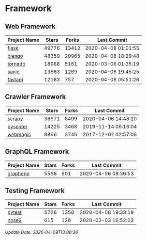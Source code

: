 # Framework

## Web Framework

| Project Name | Stars | Forks | Last Commit |
| ------------ | ----- | ----- | ----------- |
| [flask](https://github.com/pallets/flask) | 49776 | 13412 | 2020-04-08 01:01:55 |
| [django](https://github.com/django/django) | 48359 | 20965 | 2020-04-08 18:29:48 |
| [tornado](https://github.com/tornadoweb/tornado) | 18988 | 5161 | 2020-03-06 01:35:19 |
| [sanic](https://github.com/huge-success/sanic) | 13663 | 1269 | 2020-04-06 19:45:25 |
| [fastapi](https://github.com/tiangolo/fastapi) | 12183 | 757 | 2020-04-08 05:51:26 |

## Crawler Framework

| Project Name | Stars | Forks | Last Commit |
| ------------ | ----- | ----- | ----------- |
| [scrapy](https://github.com/scrapy/scrapy) | 36671 | 8499 | 2020-04-06 14:48:20 |
| [pyspider](https://github.com/binux/pyspider) | 14225 | 3468 | 2019-11-14 06:16:04 |
| [webmagic](https://github.com/code4craft/webmagic) | 8866 | 3746 | 2017-12-02 02:57:06 |

## GraphQL Framework

| Project Name | Stars | Forks | Last Commit |
| ------------ | ----- | ----- | ----------- |
| [graphene](https://github.com/graphql-python/graphene) | 5568 | 601 | 2020-04-06 08:36:53 |

## Testing Framework

| Project Name | Stars | Forks | Last Commit |
| ------------ | ----- | ----- | ----------- |
| [pytest](https://github.com/pytest-dev/pytest) | 5726 | 1358 | 2020-04-08 19:33:19 |
| [nose2](https://github.com/nose-devs/nose2) | 615 | 128 | 2020-03-03 16:52:03 |

*Update Date: 2020-04-09T13:00:36*